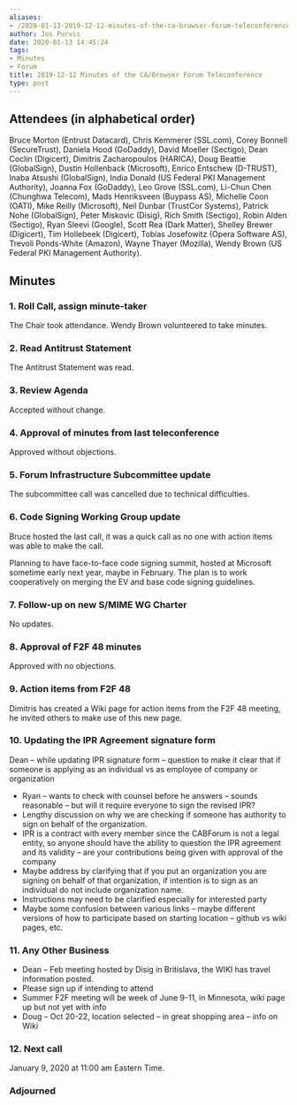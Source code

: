 ```yaml
---
aliases:
- /2020-01-13-2019-12-12-minutes-of-the-ca-browser-forum-teleconference/
author: Jos Purvis
date: 2020-01-13 14:45:24
tags:
- Minutes
- Forum
title: 2019-12-12 Minutes of the CA/Browser Forum Teleconference
type: post
---
```


## Attendees (in alphabetical order) 

Bruce Morton (Entrust Datacard), Chris Kemmerer (SSL.com), Corey Bonnell (SecureTrust), Daniela Hood (GoDaddy), David Moeller (Sectigo), Dean Coclin (Digicert), Dimitris Zacharopoulos (HARICA), Doug Beattie (GlobalSign), Dustin Hollenback (Microsoft), Enrico Entschew (D-TRUST), Inaba Atsushi (GlobalSign), India Donald (US Federal PKI Management Authority), Joanna Fox (GoDaddy), Leo Grove (SSL.com), Li-Chun Chen (Chunghwa Telecom), Mads Henriksveen (Buypass AS), Michelle Coon (OATI), Mike Reilly (Microsoft), Neil Dunbar (TrustCor Systems), Patrick Nohe (GlobalSign), Peter Miskovic (Disig), Rich Smith (Sectigo), Robin Alden (Sectigo), Ryan Sleevi (Google), Scott Rea (Dark Matter), Shelley Brewer (Digicert), Tim Hollebeek (Digicert), Tobias Josefowitz (Opera Software AS), Trevoli Ponds-White (Amazon), Wayne Thayer (Mozilla), Wendy Brown (US Federal PKI Management Authority).

## Minutes 

### 1. Roll Call, assign minute-taker 

The Chair took attendance. Wendy Brown volunteered to take minutes.

### 2. Read Antitrust Statement 

The Antitrust Statement was read.

### 3. Review Agenda 

Accepted without change.

### 4. Approval of minutes from last teleconference 

Approved without objections.

### 5. Forum Infrastructure Subcommittee update 

The subcommittee call was cancelled due to technical difficulties.

### 6. Code Signing Working Group update 

Bruce hosted the last call, it was a quick call as no one with action items was able to make the call.

Planning to have face-to-face code signing summit, hosted at Microsoft sometime early next year, maybe in February. The plan is to work cooperatively on merging the EV and base code signing guidelines.

### 7. Follow-up on new S/MIME WG Charter 

No updates.

### 8. Approval of F2F 48 minutes 

Approved with no objections.

### 9. Action items from F2F 48 

Dimitris has created a Wiki page for action items from the F2F 48 meeting, he invited others to make use of this new page.

### 10. Updating the IPR Agreement signature form 

Dean – while updating IPR signature form – question to make it clear that if someone is applying as an individual vs as employee of company or organization

- Ryan – wants to check with counsel before he answers – sounds reasonable – but will it require everyone to sign the revised IPR?
- Lengthy discussion on why we are checking if someone has authority to sign on behalf of the organization.
- IPR is a contract with every member since the CABForum is not a legal entity, so anyone should have the ability to question the IPR agreement and its validity – are your contributions being given with approval of the company
- Maybe address by clarifying that if you put an organization you are signing on behalf of that organization, if intention is to sign as an individual do not include organization name.
- Instructions may need to be clarified especially for interested party
- Maybe some confusion between various links – maybe different versions of how to participate based on starting location – github vs wiki pages, etc.

### 11. Any Other Business 

- Dean – Feb meeting hosted by Disig in Britislava, the WIKI has travel information posted.
- Please sign up if intending to attend
- Summer F2F meeting will be week of June 9-11, in Minnesota, wiki page up but not yet with info
- Doug – Oct 20-22, location selected – in great shopping area – info on Wiki

### 12. Next call 

January 9, 2020 at 11:00 am Eastern Time.

### Adjourned